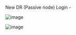 New DR (Passive node) Login - 

![image](https://github.com/user-attachments/assets/8e0d5e27-5377-4a14-990f-bf79782dc5f1)


![image](https://github.com/user-attachments/assets/954f85c7-f6e3-4145-9350-563f82fb84be)
